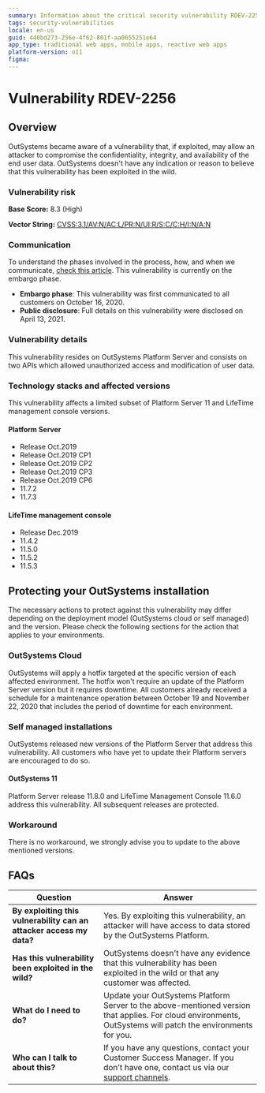 ```yaml
---
summary: Information about the critical security vulnerability RDEV-2256
tags: security-vulnerabilities
locale: en-us
guid: 440bd273-256e-4f62-801f-aa0655251e64
app_type: traditional web apps, mobile apps, reactive web apps
platform-version: o11
figma:
---
```


# Vulnerability RDEV-2256

## Overview 

OutSystems became aware of a vulnerability that, if exploited, may allow an attacker to compromise the confidentiality, integrity, and availability of the end user data.
OutSystems doesn't have any indication or reason to believe that this vulnerability has been exploited in the wild.

### Vulnerability risk

**Base Score:** 8.3 (High)

**Vector String:** [CVSS:3.1/AV:N/AC:L/PR:N/UI:R/S:C/C:H/I:N/A:N](https://www.first.org/cvss/calculator/3.1#CVSS:3.1/AV:N/AC:L/PR:L/UI:N/S:U/C:H/I:H/A:L)

### Communication

To understand the phases involved in the process, how, and when we communicate, [check this article](https://success.outsystems.com/Support/Security/Vulnerabilities). This vulnerability is currently on the embargo phase.

   * **Embargo phase**: This vulnerability was first communicated to all customers on October 16, 2020.
   * **Public disclosure**: Full details on this vulnerability were disclosed on April 13, 2021.

### Vulnerability details

This vulnerability resides on OutSystems Platform Server and consists on two APIs which allowed unauthorized access and modification of user data. 

### Technology stacks and affected versions

This vulnerability affects a limited subset of Platform Server 11 and LifeTime management console versions.

#### Platform Server

* Release Oct.2019 
* Release Oct.2019 CP1
* Release Oct.2019 CP2
* Release Oct.2019 CP3
* Release Oct.2019 CP6
* 11.7.2
* 11.7.3

#### LifeTime management console

* Release Dec.2019
* 11.4.2
* 11.5.0
* 11.5.2
* 11.5.3

## Protecting your OutSystems installation

The necessary actions to protect against this vulnerability may differ depending on the deployment model (OutSystems cloud or self managed) and the version. Please check the following sections for the action that applies to your environments.

### OutSystems Cloud

OutSystems will apply a hotfix targeted at the specific version of each affected environment. The hotfix won't require an update of the Platform Server version but it requires downtime. All customers already received a schedule for a maintenance operation between October 19 and November 22, 2020 that includes the period of downtime for each environment.

### Self managed installations

OutSystems released new versions of the Platform Server that address this vulnerability. 
All customers who have yet to update their Platform servers are encouraged to do so. 

#### OutSystems 11

Platform Server release 11.8.0 and LifeTime Management Console 11.6.0 address this vulnerability. All subsequent releases are protected.

### Workaround

There is no workaround, we strongly advise you to update to the above mentioned versions.

## FAQs

| Question         | Answer                                             |
|--------------------------------------------------------------------------|---------------------------------------------------------------------------------------------------------------------------------------------------------------------|
| **By exploiting this vulnerability can an attacker access my data?**         | Yes. By exploiting this vulnerability, an attacker will have access to data stored by the OutSystems Platform.
| **Has this vulnerability been exploited in the wild?**                   | OutSystems doesn't have any evidence that this vulnerability has been exploited in the wild or that any customer was affected.                          |
| **What do I need to do?**                                                | Update your OutSystems Platform Server to the above-mentioned version that applies. For cloud environments, OutSystems will patch the environments for you.            |
| **Who can I talk to about this?**                                        | If you have any questions, contact your Customer Success Manager. If you don’t have one, contact us via our [support channels](https://www.outsystems.com/legal/success/contact-outsystems-technical-support/). |
